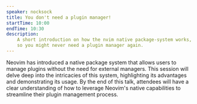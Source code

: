 ```yaml
---
speaker: nocksock
title: You don't need a plugin manager!
startTime: 10:00
endTime: 10:30
description: 
    A short introduction on how the nvim native package-system works,
    so you might never need a plugin manager again.
---
```


Neovim has introduced a native package system that allows users to manage plugins without the need for external managers. This session will delve deep into the intricacies of this system, highlighting its advantages and demonstrating its usage. By the end of this talk, attendees will have a clear understanding of how to leverage Neovim's native capabilities to streamline their plugin management process.
